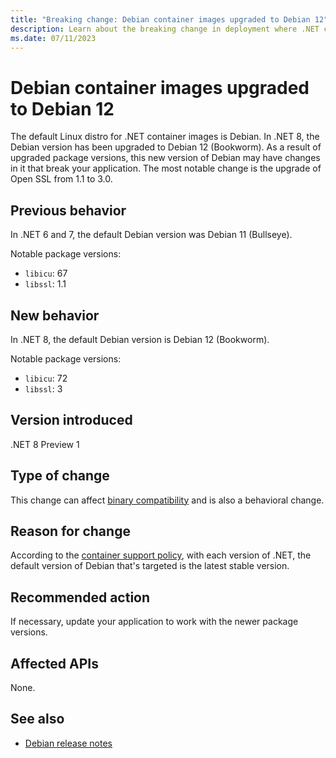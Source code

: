 ```yaml
---
title: "Breaking change: Debian container images upgraded to Debian 12"
description: Learn about the breaking change in deployment where .NET container images for Linux have been upgraded to Debian 12 (Bookworm).
ms.date: 07/11/2023
---
```

# Debian container images upgraded to Debian 12

The default Linux distro for .NET container images is Debian. In .NET 8, the Debian version has been upgraded to Debian 12 (Bookworm). As a result of upgraded package versions, this new version of Debian may have changes in it that break your application. The most notable change is the upgrade of Open SSL from 1.1 to 3.0.

## Previous behavior

In .NET 6 and 7, the default Debian version was Debian 11 (Bullseye).

Notable package versions:

- `libicu`: 67
- `libssl`: 1.1

## New behavior

In .NET 8, the default Debian version is Debian 12 (Bookworm).

Notable package versions:

- `libicu`: 72
- `libssl`: 3

## Version introduced

.NET 8 Preview 1

## Type of change

This change can affect [binary compatibility](../../categories.md#binary-compatibility) and is also a behavioral change.

## Reason for change

According to the [container support policy](https://github.com/dotnet/dotnet-docker/blob/main/documentation/supported-platforms.md#linux), with each version of .NET, the default version of Debian that's targeted is the latest stable version.

## Recommended action

If necessary, update your application to work with the newer package versions.

## Affected APIs

None.

## See also

- [Debian release notes](https://www.debian.org/releases/stable/releasenotes)
